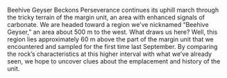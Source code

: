 Beehive Geyser Beckons 
 Perseverance continues its uphill march through the tricky terrain of the margin unit, an area with enhanced signals of carbonate. We are headed toward a region we’ve nicknamed “Beehive Geyser,” an area about 500 m to the west. What draws us here? Well, this region lies approximately 60 m above the part of the margin unit that we encountered and sampled for the first time last September. By comparing the rock’s characteristics at this higher interval with what we’ve already seen, we hope to uncover clues about the emplacement and history of the unit.